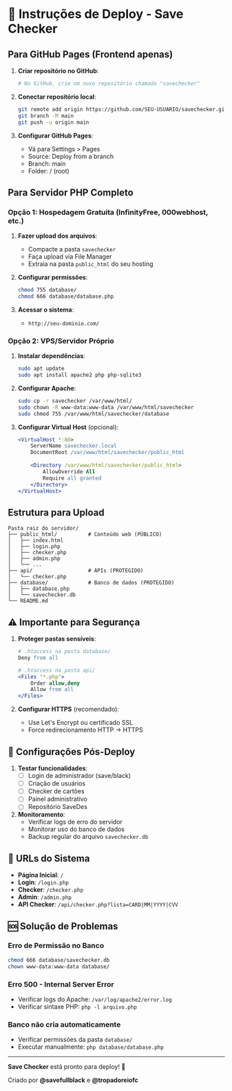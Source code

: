 # 🚀 Instruções de Deploy - Save Checker

## Para GitHub Pages (Frontend apenas)

1. **Criar repositório no GitHub**:
   ```bash
   # No GitHub, crie um novo repositório chamado "savechecker"
   ```

2. **Conectar repositório local**:
   ```bash
   git remote add origin https://github.com/SEU-USUARIO/savechecker.git
   git branch -M main
   git push -u origin main
   ```

3. **Configurar GitHub Pages**:
   - Vá para Settings > Pages
   - Source: Deploy from a branch
   - Branch: main
   - Folder: / (root)

## Para Servidor PHP Completo

### Opção 1: Hospedagem Gratuita (InfinityFree, 000webhost, etc.)

1. **Fazer upload dos arquivos**:
   - Compacte a pasta `savechecker`
   - Faça upload via File Manager
   - Extraia na pasta `public_html` do seu hosting

2. **Configurar permissões**:
   ```bash
   chmod 755 database/
   chmod 666 database/database.php
   ```

3. **Acessar o sistema**:
   - `http://seu-dominio.com/`

### Opção 2: VPS/Servidor Próprio

1. **Instalar dependências**:
   ```bash
   sudo apt update
   sudo apt install apache2 php php-sqlite3
   ```

2. **Configurar Apache**:
   ```bash
   sudo cp -r savechecker /var/www/html/
   sudo chown -R www-data:www-data /var/www/html/savechecker
   sudo chmod 755 /var/www/html/savechecker/database
   ```

3. **Configurar Virtual Host** (opcional):
   ```apache
   <VirtualHost *:80>
       ServerName savechecker.local
       DocumentRoot /var/www/html/savechecker/public_html
       
       <Directory /var/www/html/savechecker/public_html>
           AllowOverride All
           Require all granted
       </Directory>
   </VirtualHost>
   ```

## Estrutura para Upload

```
Pasta raiz do servidor/
├── public_html/          # Conteúdo web (PÚBLICO)
│   ├── index.html
│   ├── login.php
│   ├── checker.php
│   ├── admin.php
│   └── ...
├── api/                  # APIs (PROTEGIDO)
│   └── checker.php
├── database/             # Banco de dados (PROTEGIDO)
│   ├── database.php
│   └── savechecker.db
└── README.md
```

## ⚠️ Importante para Segurança

1. **Proteger pastas sensíveis**:
   ```apache
   # .htaccess na pasta database/
   Deny from all
   
   # .htaccess na pasta api/
   <Files "*.php">
       Order allow,deny
       Allow from all
   </Files>
   ```

2. **Configurar HTTPS** (recomendado):
   - Use Let's Encrypt ou certificado SSL
   - Force redirecionamento HTTP → HTTPS

## 🔧 Configurações Pós-Deploy

1. **Testar funcionalidades**:
   - [ ] Login de administrador (save/black)
   - [ ] Criação de usuários
   - [ ] Checker de cartões
   - [ ] Painel administrativo
   - [ ] Repositório SaveDes

2. **Monitoramento**:
   - Verificar logs de erro do servidor
   - Monitorar uso do banco de dados
   - Backup regular do arquivo `savechecker.db`

## 📱 URLs do Sistema

- **Página Inicial**: `/`
- **Login**: `/login.php`
- **Checker**: `/checker.php`
- **Admin**: `/admin.php`
- **API Checker**: `/api/checker.php?lista=CARD|MM|YYYY|CVV`

## 🆘 Solução de Problemas

### Erro de Permissão no Banco
```bash
chmod 666 database/savechecker.db
chown www-data:www-data database/
```

### Erro 500 - Internal Server Error
- Verificar logs do Apache: `/var/log/apache2/error.log`
- Verificar sintaxe PHP: `php -l arquivo.php`

### Banco não cria automaticamente
- Verificar permissões da pasta `database/`
- Executar manualmente: `php database/database.php`

---

**Save Checker** está pronto para deploy! 🎉

Criado por **@savefullblack** e **@tropadoreiofc**

